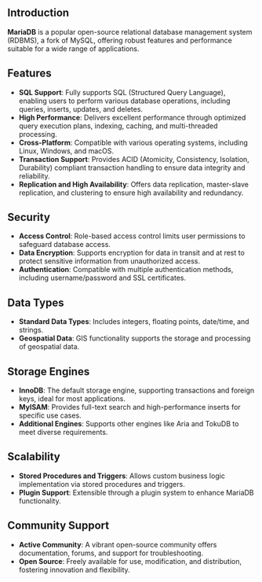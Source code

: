 ## Introduction

**MariaDB** is a popular open-source relational database management system (RDBMS), a fork of MySQL, offering robust features and performance suitable for a wide range of applications.

## Features

- **SQL Support**: Fully supports SQL (Structured Query Language), enabling users to perform various database operations, including queries, inserts, updates, and deletes.
- **High Performance**: Delivers excellent performance through optimized query execution plans, indexing, caching, and multi-threaded processing.
- **Cross-Platform**: Compatible with various operating systems, including Linux, Windows, and macOS.
- **Transaction Support**: Provides ACID (Atomicity, Consistency, Isolation, Durability) compliant transaction handling to ensure data integrity and reliability.
- **Replication and High Availability**: Offers data replication, master-slave replication, and clustering to ensure high availability and redundancy.

## Security

- **Access Control**: Role-based access control limits user permissions to safeguard database access.
- **Data Encryption**: Supports encryption for data in transit and at rest to protect sensitive information from unauthorized access.
- **Authentication**: Compatible with multiple authentication methods, including username/password and SSL certificates.

## Data Types

- **Standard Data Types**: Includes integers, floating points, date/time, and strings.
- **Geospatial Data**: GIS functionality supports the storage and processing of geospatial data.

## Storage Engines

- **InnoDB**: The default storage engine, supporting transactions and foreign keys, ideal for most applications.
- **MyISAM**: Provides full-text search and high-performance inserts for specific use cases.
- **Additional Engines**: Supports other engines like Aria and TokuDB to meet diverse requirements.

## Scalability

- **Stored Procedures and Triggers**: Allows custom business logic implementation via stored procedures and triggers.
- **Plugin Support**: Extensible through a plugin system to enhance MariaDB functionality.

## Community Support

- **Active Community**: A vibrant open-source community offers documentation, forums, and support for troubleshooting.
- **Open Source**: Freely available for use, modification, and distribution, fostering innovation and flexibility.
